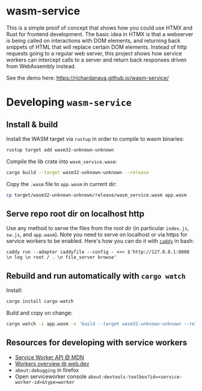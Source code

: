 # wasm-service

This is a simple proof of concept that shows how you could use HTMX and Rust for frontend development. The basic idea in HTMX is that a webserver is being called on interactions with DOM elements, and returning back snippets of HTML that will replace certain DOM elements. Instead of http requests going to a regular web server, this project shows how service workers can intercept calls to a server and return back responses driven from WebAssembly instead.

See the demo here: https://richardanaya.github.io/wasm-service/

# Developing `wasm-service`

## Install & build

Install the WASM target via `rustup` in order to compile to wasm binaries:

```sh
rustup target add wasm32-unknown-unknown
```

Compile the lib crate into `wasm_service.wasm`:

```sh
cargo build --target wasm32-unknown-unknown --release
```

Copy the `.wasm` file to `app.wasm` in current dir:

```sh
cp target/wasm32-unknown-unknown/release/wasm_service.wasm app.wasm
```

## Serve repo root dir on localhost http

Use any method to serve the files from the root dir (in particular `index.js`, `sw.js`, and `app.wasm`). Note you need to serve on localhost or via https for service workers to be enabled. Here's how you can do it with [`caddy`](https://caddyserver.com/) in bash:

```
caddy run --adapter caddyfile --config - <<< $'http://127.0.0.1:8000 \n log \n root / . \n file_server browse'
```

## Rebuild and run automatically with `cargo watch`

Install:

```sh
cargo install cargo-watch
```

Build and copy on change:

```sh
cargo watch -i app.wasm -x 'build --target wasm32-unknown-unknown --release' -s 'cp target/wasm32-unknown-unknown/release/wasm_service.wasm app.wasm'
```

## Resources for developing with service workers

* [Service Worker API @ MDN](https://developer.mozilla.org/en-US/docs/Web/API/Service_Worker_API)
* [Workers overview @ web.dev](https://web.dev/workers-overview/)
* `about:debugging` in firefox
* Open serviceworker console `about:devtools-toolbox?id=<service-worker-id>&type=worker`
